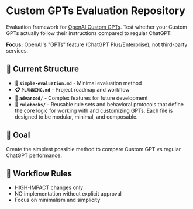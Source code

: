# Custom GPTs Evaluation Repository

Evaluation framework for [OpenAI Custom GPTs](https://openai.com/index/introducing-gpts/). Test whether your Custom GPTs actually follow their instructions compared to regular ChatGPT.

**Focus:** OpenAI's "GPTs" feature (ChatGPT Plus/Enterprise), not third-party services.

## 📁 Current Structure

- **📝 `simple-evaluation.md`** - Minimal evaluation method
- **📋 `PLANNING.md`** - Project roadmap and workflow
- **📂 `advanced/`** - Complex features for future development
- **📂 `rulebooks/`** - Reusable rule sets and behavioral protocols that define the core logic for working with and customizing GPTs. Each file is designed to be modular, minimal, and composable.

## 🎯 Goal

Create the simplest possible method to compare Custom GPT vs regular ChatGPT performance.

## 🔄 Workflow Rules

- HIGH-IMPACT changes only
- NO implementation without explicit approval
- Focus on minimalism and simplicity
